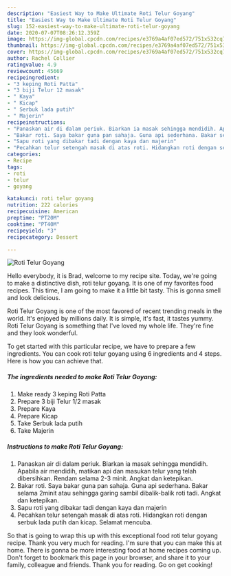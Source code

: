 ```yaml
---
description: "Easiest Way to Make Ultimate Roti Telur Goyang"
title: "Easiest Way to Make Ultimate Roti Telur Goyang"
slug: 152-easiest-way-to-make-ultimate-roti-telur-goyang
date: 2020-07-07T08:26:12.359Z
image: https://img-global.cpcdn.com/recipes/e3769a4af07ed572/751x532cq70/roti-telur-goyang-resipi-foto-utama.jpg
thumbnail: https://img-global.cpcdn.com/recipes/e3769a4af07ed572/751x532cq70/roti-telur-goyang-resipi-foto-utama.jpg
cover: https://img-global.cpcdn.com/recipes/e3769a4af07ed572/751x532cq70/roti-telur-goyang-resipi-foto-utama.jpg
author: Rachel Collier
ratingvalue: 4.9
reviewcount: 45669
recipeingredient:
- "3 keping Roti Patta"
- "3 biji Telur 12 masak"
- " Kaya"
- " Kicap"
- " Serbuk lada putih"
- " Majerin"
recipeinstructions:
- "Panaskan air di dalam periuk. Biarkan ia masak sehingga mendidih. Apabila air mendidih, matikan api dan masukan telur yang telah dibersihkan. Rendam selama 2-3 minit. Angkat dan ketepikan."
- "Bakar roti. Saya bakar guna pan sahaja. Guna api sederhana. Bakar selama 2minit atau sehingga garing sambil dibalik-balik roti tadi. Angkat dan ketepikan."
- "Sapu roti yang dibakar tadi dengan kaya dan majerin"
- "Pecahkan telur setengah masak di atas roti. Hidangkan roti dengan serbuk lada putih dan kicap. Selamat mencuba."
categories:
- Recipe
tags:
- roti
- telur
- goyang

katakunci: roti telur goyang 
nutrition: 222 calories
recipecuisine: American
preptime: "PT20M"
cooktime: "PT40M"
recipeyield: "3"
recipecategory: Dessert

---
```



![Roti Telur Goyang](https://img-global.cpcdn.com/recipes/e3769a4af07ed572/751x532cq70/roti-telur-goyang-resipi-foto-utama.jpg)

Hello everybody, it is Brad, welcome to my recipe site. Today, we're going to make a distinctive dish, roti telur goyang. It is one of my favorites food recipes. This time, I am going to make it a little bit tasty. This is gonna smell and look delicious.

Roti Telur Goyang is one of the most favored of recent trending meals in the world. It's enjoyed by millions daily. It is simple, it's fast, it tastes yummy. Roti Telur Goyang is something that I've loved my whole life. They're fine and they look wonderful.




To get started with this particular recipe, we have to prepare a few ingredients. You can cook roti telur goyang using 6 ingredients and 4 steps. Here is how you can achieve that.

<!--inarticleads1-->

##### The ingredients needed to make Roti Telur Goyang:

1. Make ready 3 keping Roti Patta
1. Prepare 3 biji Telur 1/2 masak
1. Prepare  Kaya
1. Prepare  Kicap
1. Take  Serbuk lada putih
1. Take  Majerin




<!--inarticleads2-->

##### Instructions to make Roti Telur Goyang:

1. Panaskan air di dalam periuk. Biarkan ia masak sehingga mendidih. Apabila air mendidih, matikan api dan masukan telur yang telah dibersihkan. Rendam selama 2-3 minit. Angkat dan ketepikan.
1. Bakar roti. Saya bakar guna pan sahaja. Guna api sederhana. Bakar selama 2minit atau sehingga garing sambil dibalik-balik roti tadi. Angkat dan ketepikan.
1. Sapu roti yang dibakar tadi dengan kaya dan majerin
1. Pecahkan telur setengah masak di atas roti. Hidangkan roti dengan serbuk lada putih dan kicap. Selamat mencuba.




So that is going to wrap this up with this exceptional food roti telur goyang recipe. Thank you very much for reading. I'm sure that you can make this at home. There is gonna be more interesting food at home recipes coming up. Don't forget to bookmark this page in your browser, and share it to your family, colleague and friends. Thank you for reading. Go on get cooking!
